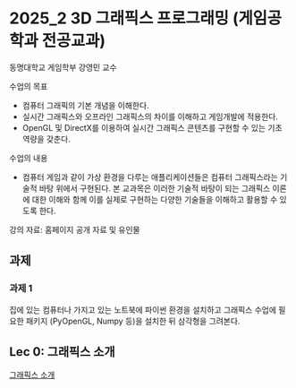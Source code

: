 # 2025_2 3D 그래픽스 프로그래밍 (게임공학과 전공교과)

동명대학교 게임학부 강영민 교수

수업의 목표
* 컴퓨터 그래픽의 기본 개념을 이해한다.
* 실시간 그래픽스와 오프라인 그래픽스의 차이를 이해하고 게임개발에 적용한다.
* OpenGL 및 DirectX를 이용하여 실시간 그래픽스 콘텐츠를 구현할 수 있는 기초 역량을 갖춘다.

수업의 내용
* 컴퓨터 게임과 같이 가상 환경을 다루는 애플리케이션들은 컴퓨터 그래픽스라는 기술적 바탕 위에서 구현된다. 본 교과목은 이러한 기술적 바탕이 되는 그래픽스 이론에 대한 이해와 함께 이를 실제로 구현하는 다양한 기술들을 이해하고 활용할 수 있도록 한다.

강의 자료: 홈페이지 공개 자료 및 유인물

## 과제

### 과제 1
집에 있는 컴퓨터나 가지고 있는 노트북에 파이썬 환경을 설치하고 그래픽스 수업에 필요한 패키지 (PyOpenGL, Numpy 등)을 설치한 뒤 삼각형을 그려본다.

## Lec 0: 그래픽스 소개

[그래픽스 소개]()
